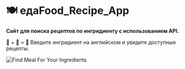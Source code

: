 # 🍽️ едаFood_Recipe_App
**Сайт для поиска рецептов по ингридиенту с использованием API.**

🔎 + 🥚 = 🍳 Введите ингридиент на английском и увидите доступные рецепты.

![Find Meal For Your Ingredients](https://user-images.githubusercontent.com/85838322/229127706-a3c4347b-ed39-4180-9797-eabf1380dd81.gif)
